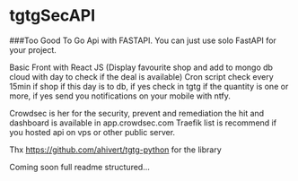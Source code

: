 # tgtgSecAPI

###Too Good To Go Api with FASTAPI.
You can just use solo FastAPI for your project.

Basic Front with React JS (Display favourite shop and add to mongo db cloud with day to check if the deal is available)
Cron script check every 15min if shop if this day is to db, if yes check in tgtg if the quantity is one or more, if yes send you notifications on your mobile with ntfy.

Crowdsec is her for the security, prevent and remediation the hit and dashboard is available in app.crowdsec.com
Traefik list is recommend if you hosted api on vps or other public server.

Thx https://github.com/ahivert/tgtg-python for the library

Coming soon full readme structured...
